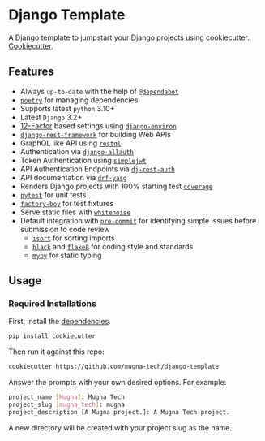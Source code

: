 # Django Template

A Django template to jumpstart your Django projects using cookiecutter. [Cookiecutter](https://github.com/cookiecutter/cookiecutter).  

## Features

- Always `up-to-date` with the help of [`@dependabot`](https://dependabot.com/)
- [`poetry`](https://github.com/python-poetry/poetry) for managing dependencies
- Supports latest `python` 3.10+
- Latest `Django` 3.2+
- [12-Factor](https://www.12factor.net/) based settings using [`django-environ`](https://github.com/joke2k/django-environ)
- [`django-rest-framework`](https://github.com/encode/django-rest-framework) for building Web APIs
- GraphQL like API using [`restql`](https://github.com/yezyilomo/django-restql)
- Authentication via [`django-allauth`](https://github.com/pennersr/django-allauth)
- Token Authentication using [`simplejwt`](https://github.com/jazzband/djangorestframework-simplejwt)
- API Authentication Endpoints via [`dj-rest-auth`](https://github.com/iMerica/dj-rest-auth)
- API documentation via [`drf-yasg`](https://github.com/axnsan12/drf-yasg)
- Renders Django projects with 100% starting test [`coverage`](https://github.com/nedbat/coveragepy)
- [`pytest`](https://pytest.org/) for unit tests
- [`factory-boy`](https://github.com/FactoryBoy/factory_boy) for test fixtures
- Serve static files with [`whitenoise`](https://whitenoise.readthedocs.io/)
- Default integration with [`pre-commit`](https://github.com/pre-commit/pre-commit) for identifying simple issues before submission to code review
  - [`isort`](https://github.com/timothycrosley/isort) for sorting imports
  - [`black`](https://github.com/psf/black) and [`flake8`](https://gitlab.com/pycqa/flake8) for coding style and standards
  - [`mypy`](https://mypy.readthedocs.io) for static typing

## Usage

### Required Installations

First, install the [dependencies](https://cookiecutter.readthedocs.io/en/latest/).
```bash
pip install cookiecutter
```

Then run it against this repo:
```bash
cookiecutter https://github.com/mugna-tech/django-template
```

Answer the prompts with your own desired options. For example:
```bash
project_name [Mugna]: Mugna Tech
project_slug [mugna_tech]: mugna
project_description [A Mugna project.]: A Mugna Tech project.
```

A new directory will be created with your project slug as the name.
